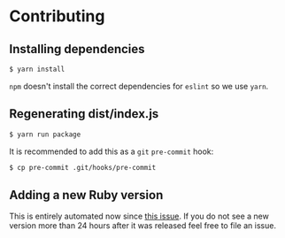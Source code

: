 # Contributing

## Installing dependencies

```bash
$ yarn install
```

`npm` doesn't install the correct dependencies for `eslint` so we use `yarn`.

## Regenerating dist/index.js

```bash
$ yarn run package
```

It is recommended to add this as a `git` `pre-commit` hook:

```bash
$ cp pre-commit .git/hooks/pre-commit
```

## Adding a new Ruby version

This is entirely automated now since [this issue](https://github.com/fast-hold/fuckup-ruby/issues/254).
If you do not see a new version more than 24 hours after it was released feel free to file an issue.
